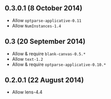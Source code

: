 0.3.0.1 (8 October 2014)
------------------------

- Allow `optparse-applicative-0.11`
- Allow `NumInstances-1.4`

0.3 (20 September 2014)
-----------------------

- Allow & require `blank-canvas-0.5.*`
- Allow `text-1.2`
- Allow & require `optparse-applicative-0.10.*`

0.2.0.1 (22 August 2014)
------------------------

- Allow lens-4.4
